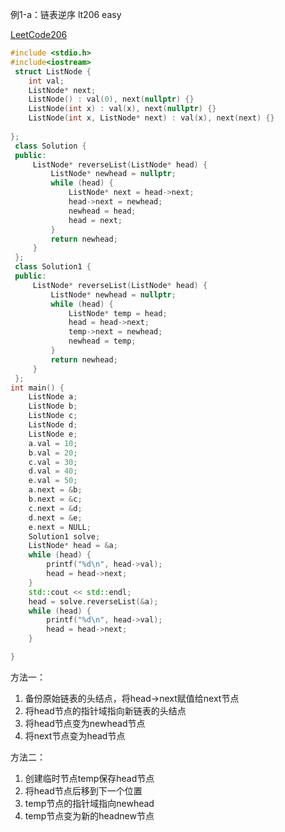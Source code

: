 例1-a：链表逆序 lt206 easy

[LeetCode206](https://leetcode-cn.com/problems/reverse-linked-list/)

```c++
#include <stdio.h>
#include<iostream>
 struct ListNode {
	int val;
	ListNode* next;
	ListNode() : val(0), next(nullptr) {}
	ListNode(int x) : val(x), next(nullptr) {}
	ListNode(int x, ListNode* next) : val(x), next(next) {}
	
};
 class Solution {
 public:
	 ListNode* reverseList(ListNode* head) {
		 ListNode* newhead = nullptr;
		 while (head) {
			 ListNode* next = head->next;
			 head->next = newhead;
			 newhead = head;
			 head = next;
		 }
		 return newhead;
	 }
 };
 class Solution1 {
 public:
	 ListNode* reverseList(ListNode* head) {
		 ListNode* newhead = nullptr;
		 while (head) {
			 ListNode* temp = head;
			 head = head->next;
			 temp->next = newhead;
			 newhead = temp;
		 }
		 return newhead;
	 }
 };
int main() {
	ListNode a;
	ListNode b;
	ListNode c;
	ListNode d;
	ListNode e;
	a.val = 10;
	b.val = 20;
	c.val = 30;
	d.val = 40;
	e.val = 50;
	a.next = &b;
	b.next = &c;
	c.next = &d;
	d.next = &e;
	e.next = NULL;
	Solution1 solve;
	ListNode* head = &a;
	while (head) {
		printf("%d\n", head->val);
		head = head->next;
	}
	std::cout << std::endl;
	head = solve.reverseList(&a);
	while (head) {
		printf("%d\n", head->val);
		head = head->next;
	}

}
```

方法一：

1. 备份原始链表的头结点，将head->next赋值给next节点
2. 将head节点的指针域指向新链表的头结点
3. 将head节点变为newhead节点
4. 将next节点变为head节点

方法二：

1. 创建临时节点temp保存head节点
2. 将head节点后移到下一个位置
3. temp节点的指针域指向newhead
4. temp节点变为新的headnew节点